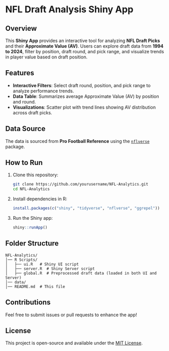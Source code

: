 # NFL Draft Analysis Shiny App

## Overview
This **Shiny App** provides an interactive tool for analyzing **NFL Draft Picks** and their **Approximate Value (AV)**. Users can explore draft data from **1994 to 2024**, filter by position, draft round, and pick range, and visualize trends in player value based on draft position.

## Features
- **Interactive Filters**: Select draft round, position, and pick range to analyze performance trends.
- **Data Table**: Summarizes average Approximate Value (AV) by position and round.
- **Visualizations**: Scatter plot with trend lines showing AV distribution across draft picks.

## Data Source
The data is sourced from **Pro Football Reference** using the [`nflverse`](https://nflverse.nflverse.com/) package.

## How to Run
1. Clone this repository:
   ```sh
   git clone https://github.com/yourusername/NFL-Analytics.git
   cd NFL-Analytics
   ```
2. Install dependencies in R:
   ```r
   install.packages(c("shiny", "tidyverse", "nflverse", "ggrepel"))
   ```
3. Run the Shiny app:
   ```r
   shiny::runApp()
   ```

## Folder Structure
```
NFL-Analytics/
│── R Scripts/
│   ├── ui.R   # Shiny UI script
│   ├── server.R  # Shiny Server script
│   ├── global.R  # Preprocessed draft data (loaded in both UI and Server)
│── data/
│── README.md  # This file
```

## Contributions
Feel free to submit issues or pull requests to enhance the app!

## License
This project is open-source and available under the [MIT License](LICENSE).
